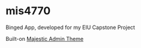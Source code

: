 # mis4770

Binged App, developed for my EIU Capstone Project

Built-on [Majestic Admin Theme](https://github.com/BootstrapDash/MajesticAdmin-Free-Bootstrap-Admin-Template)